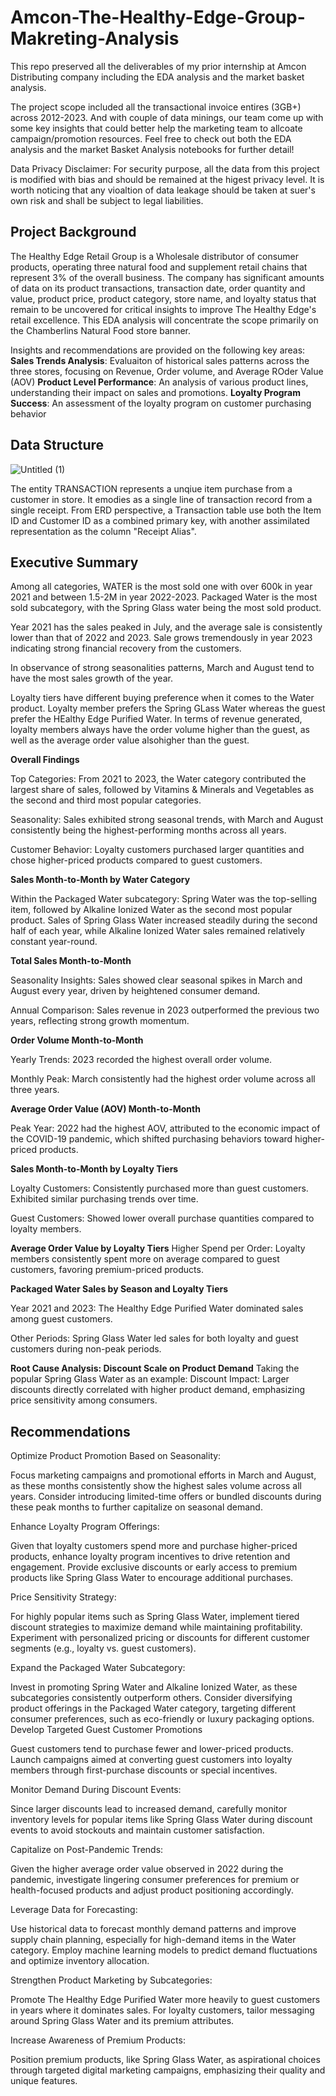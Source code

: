 # Amcon-The-Healthy-Edge-Group-Makreting-Analysis
This repo preserved all the deliverables of my prior internship at Amcon Distributing company including the EDA analysis and the market basket analysis.

The project scope included all the transactional invoice entires (3GB+) across 2012-2023. And with couple of data minings, our team come up with some key insights that could better help the marketing team to allcoate campaign/promotion resources. Feel free to check out both the EDA analysis and the market Basket Analysis notebooks for further detail!

Data Privacy Disclaimer: For security purpose, all the data from this project is modified with bias and should be remained at the higest privacy level. It is worth noticing that any vioaltion of data leakage should be taken at suer's own risk and shall be subject to legal liabilities.

## **Project Background**

The Healthy Edge Retail Group is a Wholesale distributor of consumer products, operating three natural food and supplement retail chains that represent 3% of the overall business.
The company has significant amounts of data on its product transactions, transaction date, order quantity and value, product price, product category, store name, and loyalty status that remain to be uncovered for critical insights to improve The Healthy Edge's retail excellence. This EDA analysis will concentrate the scope primarily on the Chamberlins Natural Food store banner. 

Insights and recommendations are provided on the following key areas:
**Sales Trends Analysis**: Evaluaiton of historical sales patterns across the three stores, focusing on Revenue, Order volume, and Average ROder Value (AOV)
**Product Level Performance**: An analysis of various product lines, understanding their impact on sales and promotions.
**Loyalty Program Success**: An assessment of the loyalty program on customer purchasing behavior

## **Data Structure**
![Untitled (1)](https://github.com/user-attachments/assets/805fea83-5291-4eeb-8524-384305be85df)

The entity TRANSACTION represents a unqiue item purchase from a customer in store. It emodies as a single line of transaction record from a single receipt. From ERD perspective, a Transaction table use both the Item ID and Customer ID as a combined primary key, with another assimilated representation as the column "Receipt Alias".

## **Executive Summary**

Among all categories, WATER is the most sold one with over  600k in year 2021 and between 1.5-2M in year 2022-2023. Packaged Water is the most sold subcategory, with the Spring Glass water being the most sold product. 

Year 2021 has the sales peaked in July, and the average sale is consistently lower than that of 2022 and 2023. Sale grows tremendously in year 2023 indicating strong financial recovery from the customers. 

In observance of strong seasonalities patterns, March and August tend to have the most sales growth of the year. 

Loyalty tiers have different buying preference when it comes to the Water product. Loyalty member prefers the Spring GLass Water whereas the guest prefer the HEalthy Edge Purified Water.
In terms of revenue generated, loyalty members always have the order volume higher than the guest, as well as the average order value alsohigher than the guest.

**Overall Findings**

Top Categories: From 2021 to 2023, the Water category contributed the largest share of sales, followed by Vitamins & Minerals and Vegetables as the second and third most popular categories.

Seasonality: Sales exhibited strong seasonal trends, with March and August consistently being the highest-performing months across all years.

Customer Behavior: Loyalty customers purchased larger quantities and chose higher-priced products compared to guest customers.

**Sales Month-to-Month by Water Category**

Within the Packaged Water subcategory:
Spring Water was the top-selling item, followed by Alkaline Ionized Water as the second most popular product.
Sales of Spring Glass Water increased steadily during the second half of each year, while Alkaline Ionized Water sales remained relatively constant year-round.

**Total Sales Month-to-Month**

Seasonality Insights: Sales showed clear seasonal spikes in March and August every year, driven by heightened consumer demand.

Annual Comparison: Sales revenue in 2023 outperformed the previous two years, reflecting strong growth momentum.

**Order Volume Month-to-Month**

Yearly Trends: 2023 recorded the highest overall order volume.

Monthly Peak: March consistently had the highest order volume across all three years.

**Average Order Value (AOV) Month-to-Month**

Peak Year: 2022 had the highest AOV, attributed to the economic impact of the COVID-19 pandemic, which shifted purchasing behaviors toward higher-priced products.

**Sales Month-to-Month by Loyalty Tiers**

Loyalty Customers:
Consistently purchased more than guest customers.
Exhibited similar purchasing trends over time.

Guest Customers:
Showed lower overall purchase quantities compared to loyalty members.

**Average Order Value by Loyalty Tiers**
Higher Spend per Order: Loyalty members consistently spent more on average compared to guest customers, favoring premium-priced products.

**Packaged Water Sales by Season and Loyalty Tiers**

Year 2021 and 2023:
The Healthy Edge Purified Water dominated sales among guest customers.

Other Periods:
Spring Glass Water led sales for both loyalty and guest customers during non-peak periods.

**Root Cause Analysis: Discount Scale on Product Demand**
Taking the popular Spring Glass Water as an example:
Discount Impact: Larger discounts directly correlated with higher product demand, emphasizing price sensitivity among consumers.

## **Recommendations**

Optimize Product Promotion Based on Seasonality:

Focus marketing campaigns and promotional efforts in March and August, as these months consistently show the highest sales volume across all years.
Consider introducing limited-time offers or bundled discounts during these peak months to further capitalize on seasonal demand.

Enhance Loyalty Program Offerings:

Given that loyalty customers spend more and purchase higher-priced products, enhance loyalty program incentives to drive retention and engagement.
Provide exclusive discounts or early access to premium products like Spring Glass Water to encourage additional purchases.

Price Sensitivity Strategy:

For highly popular items such as Spring Glass Water, implement tiered discount strategies to maximize demand while maintaining profitability.
Experiment with personalized pricing or discounts for different customer segments (e.g., loyalty vs. guest customers).

Expand the Packaged Water Subcategory:

Invest in promoting Spring Water and Alkaline Ionized Water, as these subcategories consistently outperform others.
Consider diversifying product offerings in the Packaged Water category, targeting different consumer preferences, such as eco-friendly or luxury packaging options.
Develop Targeted Guest Customer Promotions

Guest customers tend to purchase fewer and lower-priced products. Launch campaigns aimed at converting guest customers into loyalty members through first-purchase discounts or special incentives.

Monitor Demand During Discount Events:

Since larger discounts lead to increased demand, carefully monitor inventory levels for popular items like Spring Glass Water during discount events to avoid stockouts and maintain customer satisfaction.

Capitalize on Post-Pandemic Trends:

Given the higher average order value observed in 2022 during the pandemic, investigate lingering consumer preferences for premium or health-focused products and adjust product positioning accordingly.

Leverage Data for Forecasting:

Use historical data to forecast monthly demand patterns and improve supply chain planning, especially for high-demand items in the Water category.
Employ machine learning models to predict demand fluctuations and optimize inventory allocation.

Strengthen Product Marketing by Subcategories:

Promote The Healthy Edge Purified Water more heavily to guest customers in years where it dominates sales. For loyalty customers, tailor messaging around Spring Glass Water and its premium attributes.

Increase Awareness of Premium Products:

Position premium products, like Spring Glass Water, as aspirational choices through targeted digital marketing campaigns, emphasizing their quality and unique features.
